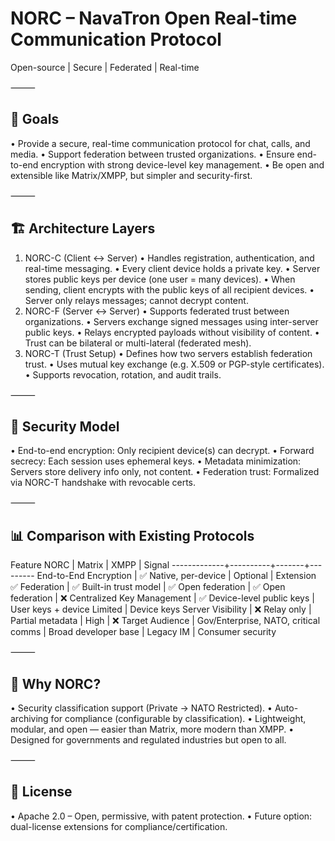 # NORC – NavaTron Open Real-time Communication Protocol

Open-source | Secure | Federated | Real-time

⸻

## 🎯 Goals
•	Provide a secure, real-time communication protocol for chat, calls, and media.
•	Support federation between trusted organizations.
•	Ensure end-to-end encryption with strong device-level key management.
•	Be open and extensible like Matrix/XMPP, but simpler and security-first.

⸻

## 🏗️ Architecture Layers
1.	NORC-C (Client ↔ Server)
•	Handles registration, authentication, and real-time messaging.
•	Every client device holds a private key.
•	Server stores public keys per device (one user = many devices).
•	When sending, client encrypts with the public keys of all recipient devices.
•	Server only relays messages; cannot decrypt content.
2.	NORC-F (Server ↔ Server)
•	Supports federated trust between organizations.
•	Servers exchange signed messages using inter-server public keys.
•	Relays encrypted payloads without visibility of content.
•	Trust can be bilateral or multi-lateral (federated mesh).
3.	NORC-T (Trust Setup)
•	Defines how two servers establish federation trust.
•	Uses mutual key exchange (e.g. X.509 or PGP-style certificates).
•	Supports revocation, rotation, and audit trails.

⸻

## 🔑 Security Model
•	End-to-end encryption: Only recipient device(s) can decrypt.
•	Forward secrecy: Each session uses ephemeral keys.
•	Metadata minimization: Servers store delivery info only, not content.
•	Federation trust: Formalized via NORC-T handshake with revocable certs.

⸻

## 📊 Comparison with Existing Protocols

Feature	NORC |	Matrix	| XMPP	| Signal
-------------+----------+-------+---------
End-to-End Encryption	| ✅ Native, per-device	| Optional	| Extension	✅
Federation	| ✅ Built-in trust model	| ✅ Open federation	| ✅ Open federation	| ❌ Centralized
Key Management	| ✅ Device-level public keys	| User keys + device	Limited	| Device keys
Server Visibility	| ❌ Relay only | Partial metadata	| High	| ❌
Target Audience | Gov/Enterprise, NATO, critical comms	| Broad developer base	| Legacy IM	| Consumer security


⸻

## 🚀 Why NORC?
•	Security classification support (Private → NATO Restricted).
•	Auto-archiving for compliance (configurable by classification).
•	Lightweight, modular, and open — easier than Matrix, more modern than XMPP.
•	Designed for governments and regulated industries but open to all.

⸻

## 📜 License
•	Apache 2.0 – Open, permissive, with patent protection.
•	Future option: dual-license extensions for compliance/certification.
